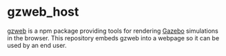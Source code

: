 # gzweb_host

[gzweb](https://github.com/gazebo-web/gzweb) is a npm package providing tools for rendering [Gazebo](https://github.com/gazebosim) simulations in the browser.
This repository embeds gzweb into a webpage so it can be used by an end user.
